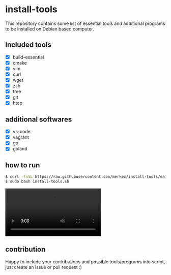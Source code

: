 # install-tools

This repository contains some list of essential tools and additional programs to be installed on Debian based computer.

## included tools

- [x] build-essential
- [x] cmake
- [x] vim
- [x] curl
- [x] wget
- [x] zsh
- [x] tree
- [x] git
- [x] htop

## additional softwares 

- [x] vs-code
- [x] vagrant
- [x] go
- [x] goland 

## how to run 

```bash
$ curl -fsSL https://raw.githubusercontent.com/merkez/install-tools/main/install-tools.sh -o install-tools.sh
$ sudo bash install-tools.sh
```

![installation-demo](https://user-images.githubusercontent.com/13614433/165646225-e6846ff0-969c-4915-8281-6a48ffa5c8c8.mp4)



## contribution

Happy to include your contributions and possible tools/programs into script, just create an issue or pull request :) 

